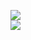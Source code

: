 [![](https://img.shields.io/badge/Made%20With-Github%20Spray-lightgrey.svg?style=for-the-badge&logo=github)](https://github.com/Annihil/github-spray#4760)  
[![](https://i.imgur.com/2DrTn0Z.gif)](https://github.com/Annihil/github-spray)